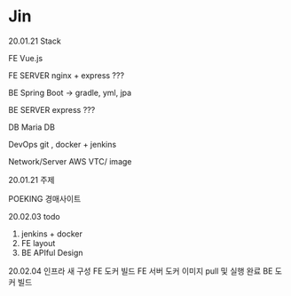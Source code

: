 # Jin



20.01.21 Stack

FE
Vue.js

FE SERVER
nginx + express ???

BE
Spring Boot -> gradle, yml, jpa

BE SERVER
express ???

DB
Maria DB

DevOps
git , docker + jenkins

Network/Server
AWS VTC/ image

20.01.21 주제 

POEKING 경매사이트

20.02.03 todo

1. jenkins + docker 
2. FE layout
3. BE APIful Design

20.02.04 
인프라 새 구성
FE 도커 빌드
FE 서버 도커 이미지 pull 및 실행 완료
BE 도커 빌드


